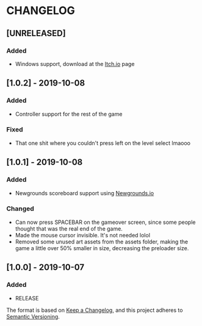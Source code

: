 # CHANGELOG
## [UNRELEASED]
### Added
- Windows support, download at the [Itch.io](https://ninja-muffin24.itch.io/ld45) page

## [1.0.2] - 2019-10-08
### Added
- Controller support for the rest of the game
### Fixed
- That one shit where you couldn't press left on the level select lmaooo


## [1.0.1] - 2019-10-08
### Added
- Newgrounds scoreboard support using [Newgrounds.io](https://www.newgrounds.io)
### Changed
- Can now press SPACEBAR on the gameover screen, since some people thought that was the real end of the game.
- Made the mouse cursor invisible. It's not needed lolol
- Removed some unused art assets from the assets folder, making the game a little over 50% smaller in size, decreasing the preloader size.

## [1.0.0] - 2019-10-07
### Added
- RELEASE

The format is based on [Keep a Changelog](https://keepachangelog.com/en/1.0.0/),
and this project adheres to [Semantic Versioning](https://semver.org/spec/v2.0.0.html).
